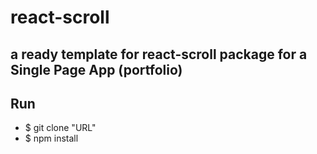 # react-scroll

## a ready template for react-scroll package for a Single Page App (portfolio)
## Run

- $ git clone "URL" 
- $ npm install

